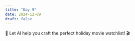 ```yaml
---
title: "Day 9"
date: 2024-12-09
draft: false
---
```


🎄 Let AI help you craft the perfect holiday movie watchlist! 🎬
